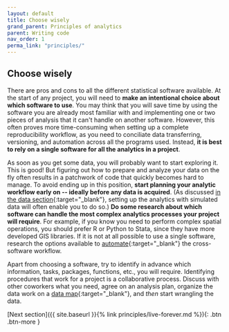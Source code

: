 ```yaml
---
layout: default
title: Choose wisely
grand_parent: Principles of analytics
parent: Writing code
nav_order: 1
perma_link: "principles/"
---
```


## Choose wisely

There are pros and cons to all the different statistical software available. At the start of any project, you will need to **make an intentional choice about which software to use**. You may think that you will save time by using the software you are already most familiar with and implementing one or two pieces of analysis that it can't handle on another software. However, this often proves more time-consuming when setting up a complete reproducibility workflow, as you need to conciliate data transferring, versioning, and automation across all the programs used. Instead, **it is best to rely on a single software for all the analytics in a project**. 

As soon as you get some data, you will probably want to start exploring it. This is good! But figuring out how to prepare and analyze your data on the fly often results in a patchwork of code that quickly becomes hard to manage. To avoid ending up in this position, **start planning your analytic workflow early on -- ideally before any data is acquired**. (As discussed [in the data section](https://devinnovationlab.github.io/guides/principles/data.html#start-simple){:target="_blank"}, setting up the analytics with simulated data will often enable you to do so.) **Do some research about which software can handle the most complex analytics processes your project will require**. For example, if you know you need to perform complex spatial operations, you should prefer R or Python to Stata, since they have more developed GIS libraries. If it is not at all possible to use a single software, research the options available to [automate](https://devinnovationlab.github.io/guides/principles/coding.html#automate-your-workflow-from-the-start){:target="_blank"} the cross-software workflow.

Apart from choosing a software, try to identify in advance which information, tasks, packages, functions, etc., you will require. Identifying procedures that work for a project is a collaborative process. Discuss with other coworkers what you need, agree on an analysis plan, organize the data work on a [data map](https://dimewiki.worldbank.org/Data_Map){:target="_blank"}, and *then* start wrangling the data. 

<span class="fs-8">
[Next section]({{ site.baseurl }}{% link principles/live-forever.md %}){: .btn .btn-more }
</span>